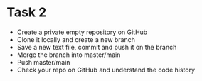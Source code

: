 # Task 2

- Create a private empty repository on GitHub
- Clone it locally and create a new branch
- Save a new text file, commit and push it on the branch
- Merge the branch into master/main
- Push master/main
- Check your repo on GitHub and understand the code history
